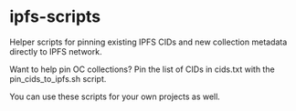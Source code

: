 # ipfs-scripts

Helper scripts for pinning existing IPFS CIDs and new collection metadata directly to IPFS network.

Want to help pin OC collections? Pin the list of CIDs in cids.txt with the pin_cids_to_ipfs.sh script.

You can use these scripts for your own projects as well.